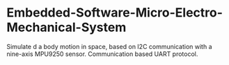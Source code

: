 # Embedded-Software-Micro-Electro-Mechanical-System
Simulate d a body motion in space, based on I2C communication with a nine-axis MPU9250 sensor. Communication based UART protocol.
